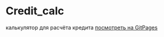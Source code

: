 # Credit_calc
калькулятор для расчёта кредита
<a href="https://mariazakharova0805.github.io/Credit_calc/">посмотреть на GitPages</a>
